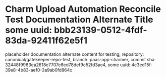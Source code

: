 # Charm Upload Automation Reconcile Test Documentation Alternate Title some uuid: bbb23139-0512-4fdf-83da-92411f62e5f1
 placeholder documentation alternate content for testing,  repository: canonical/gatekeeper-repo-test,  branch: paas-app-charmer,  commit sha: 32448f9963ea2618e7707e6ed78def9c52fd3ae4,  some uuid: 4c3ed15f-39e8-4b83-aef0-3a9ab0fd864c